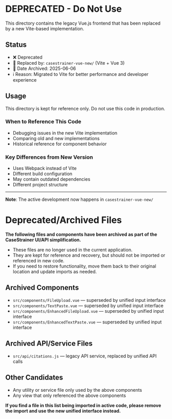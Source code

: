 # DEPRECATED - Do Not Use

This directory contains the legacy Vue.js frontend that has been replaced by a new Vite-based implementation.

## Status
- ❌ Deprecated
- 🔄 Replaced by: `casestrainer-vue-new/` (Vite + Vue 3)
- 📅 Date Archived: 2025-06-06
- ℹ️ Reason: Migrated to Vite for better performance and developer experience

## Usage
This directory is kept for reference only. Do not use this code in production.

### When to Reference This Code
- Debugging issues in the new Vite implementation
- Comparing old and new implementations
- Historical reference for component behavior

### Key Differences from New Version
- Uses Webpack instead of Vite
- Different build configuration
- May contain outdated dependencies
- Different project structure

---
**Note**: The active development now happens in `casestrainer-vue-new/`

# Deprecated/Archived Files

**The following files and components have been archived as part of the CaseStrainer UI/API simplification.**

- These files are no longer used in the current application.
- They are kept for reference and recovery, but should not be imported or referenced in new code.
- If you need to restore functionality, move them back to their original location and update imports as needed.

## Archived Components
- `src/components/FileUpload.vue` — superseded by unified input interface
- `src/components/TextPaste.vue` — superseded by unified input interface
- `src/components/EnhancedFileUpload.vue` — superseded by unified input interface
- `src/components/EnhancedTextPaste.vue` — superseded by unified input interface

## Archived API/Service Files
- `src/api/citations.js` — legacy API service, replaced by unified API calls

## Other Candidates
- Any utility or service file only used by the above components
- Any view that only referenced the above components

**If you find a file in this list being imported in active code, please remove the import and use the new unified interface instead.**
